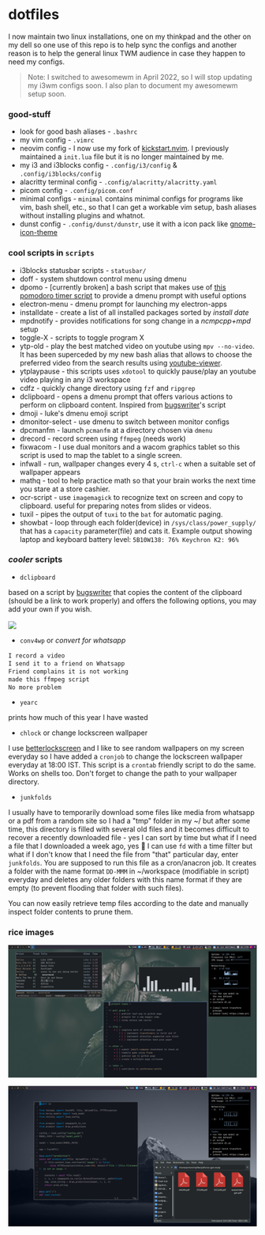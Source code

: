 # dotfiles

I now maintain two linux installations, one on my thinkpad and the other on my dell so one use of this repo is to help sync the configs and another reason is to help the general linux TWM audience in case they happen to need my configs.

> Note: I switched to awesomewm in April 2022, so I will stop updating my i3wm configs soon. I also plan to document my awesomewm setup soon.

### good-stuff
* look for good bash aliases - `.bashrc`
* my vim config - `.vimrc`
* neovim config - I now use my fork of [kickstart.nvim](https://github.com/rusty-electron/kickstart.nvim). I previously maintained a `init.lua` file but it is no longer maintained by me.
* my i3 and i3blocks config - `.config/i3/config` & `.config/i3blocks/config`
* alacritty terminal config - `.config/alacritty/alacritty.yaml`
* picom config - `.config/picom.conf`
* minimal configs - `minimal` contains minimal configs for programs like vim, bash shell, etc., so that I can get a workable vim setup, bash aliases without installing plugins and whatnot.
* dunst config - `.config/dunst/dunstr`, use it with a icon pack like [gnome-icon-theme](https://archlinux.org/packages/community/any/gnome-icon-theme/)

### cool scripts in `scripts`
* i3blocks statusbar scripts - `statusbar/`
* doff - system shutdown control menu using dmenu
* dpomo - [currently broken] a bash script that makes use of [this pomodoro timer script](https://github.com/jsspencer/pomo) to provide a dmenu prompt with useful options 
* electron-menu - dmenu prompt for launching my electron-apps
* installdate - create a list of all installed packages sorted by *install date*
* mpdnotify - provides notifications for song change in a *ncmpcpp+mpd* setup
* toggle-X - scripts to toggle program X
* ytp-old - play the best matched video on youtube using `mpv --no-video`. It has been superceded by my new bash alias that allows to choose the preferred video from the search results using [youtube-viewer](https://github.com/trizen/youtube-viewer).
* ytplaypause - this scripts uses `xdotool` to quickly pause/play an youtube video playing in any i3 workspace
* cdfz - quickly change directory using `fzf` and `ripgrep`
* dclipboard - opens a dmenu prompt that offers various actions to perform on clipboard content. Inspired from [bugswriter]'s script
* dmoji - luke's dmenu emoji script
* dmonitor-select - use dmenu to switch between monitor configs
* dpcmanfm - launch `pcmanfm` at a directory chosen via `dmenu`
* drecord - record screen using `ffmpeg` (needs work)
* fixwacom - I use dual monitors and a wacom graphics tablet so this script is used to map the tablet to a single screen.
* infwall - run, wallpaper changes every 4 s, `ctrl-c` when a suitable set of wallpaper appears
* mathq - tool to help practice math so that your brain works the next time you stare at a store cashier.
* ocr-script - use `imagemagick` to recognize text on screen and copy to clipboard. useful for preparing notes from slides or videos.
* tuxil - pipes the output of `tuxi` to the `bat` for automatic paging.
* showbat - loop through each folder(device) in `/sys/class/power_supply/` that has a `capacity` parameter(file) and cats it. Example output showing laptop and keyboard battery level: `5B10W138: 76% Keychron K2: 96%` 

### *cooler* scripts

* `dclipboard`

based on a script by [bugswriter] that copies the content of the clipboard (should be a link to work properly) and offers the following options, you may add your own if you wish.

<img align="center" width="600px" src="https://user-images.githubusercontent.com/22986666/130289020-cf6ab026-bc45-4400-a600-29342c9cd9d0.png"/>

* `conv4wp` or *convert for whatsapp*

```
I record a video
I send it to a friend on Whatsapp
Friend complains it is not working
made this ffmpeg script 
No more problem
```

* `yearc`

prints how much of this year I have wasted

* `chlock` or change lockscreen wallpaper

I use [betterlockscreen] and I like to see random wallpapers on my screen everyday so I have added a `cronjob` to change the lockscreen wallpaper everyday at 18:00 IST. This script is a `crontab` friendly script to do the same. Works on shells too. Don't forget to change the path to your wallpaper directory.

* `junkfolds`

I usually have to temporarily download some files like media from whatsapp or a pdf from a random site so I had a "tmp" folder in my ~/ but after some time, this directory is filled with several old files and it becomes difficult to recover a recently downloaded file - yes I can sort by time but what if I need a file that I downloaded a week ago, yes :facepalm: I can use `fd` with a time filter but what if I don't know that I need the file from "that" particular day, enter `junkfolds`. You are supposed to run this file as a cron/anacron job. It creates a folder with the name format `DD-MMM` in ~/workspace (modifiable in script) everyday and deletes any older folders with this name format if they are empty (to prevent flooding that folder with such files).

You can now easily retrieve temp files according to the date and manually inspect folder contents to prune them.

### rice images

![term-windows](./img/first.jpg)

![neovim](./img/second.png)

[bugswriter]: https://github.com/bugswriter
[betterlockscreen]: https://github.com/betterlockscreen
